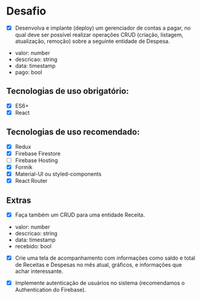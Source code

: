 # Desafio

- [x] Desenvolva e implante (deploy) um gerenciador de contas a pagar, no qual deve ser
      possível realizar operações CRUD (criação, listagem, atualização, remoção) sobre a
      seguinte entidade de Despesa.

- valor: number
- descricao: string
- data: timestamp
- pago: bool

## Tecnologias de uso obrigatório:

- [x] ES6+
- [x] React

## Tecnologias de uso recomendado:

- [x] Redux
- [x] Firebase Firestore
- [ ] Firebase Hosting
- [x] Formik
- [x] Material-UI ou styled-components
- [x] React Router

## Extras

- [x] Faça também um CRUD para uma entidade Receita.

- valor: number
- descricao: string
- data: timestamp
- recebido: bool

- [x] Crie uma tela de acompanhamento com informações como saldo e total de Receitas e Despesas no mês atual, gráficos, e informações que achar interessante.

- [x] Implemente autenticação de usuários no sistema (recomendamos o Authentication
      do Firebase).
